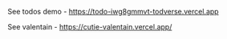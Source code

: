See todos demo - https://todo-iwg8gmmvt-todverse.vercel.app

See valentain - https://cutie-valentain.vercel.app/
